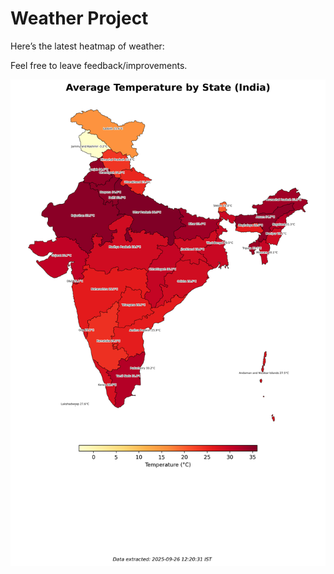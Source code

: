 # Weather Project

Here’s the latest heatmap of weather:

Feel free to leave feedback/improvements.

![India Heatmap](docs/assets/india_heatmap.png?v=D637B9)
